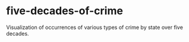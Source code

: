 five-decades-of-crime
=====================

Visualization of occurrences of various types of crime by state over five decades.
